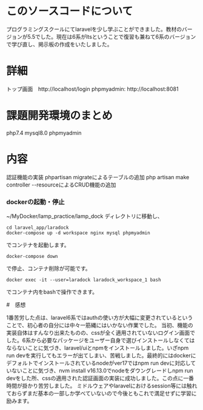 # このソースコードについて

プログラミングスクールにてlaravelを少し学ぶことができました。教材のバージョンが5.5でした。現在は6系がltsということで復習も兼ねて6系のバージョンで学び直し、掲示板の作成をいたしました。

# 詳細

トップ画面　http://localhost/login
phpmyadmin: http://localhost:8081

# 課題開発環境のまとめ

php7.4
mysql8.0
phpmyadmin

# 内容

認証機能の実装
phpartisan migrateによるテーブルの追加
php artisan make controller --resourceによるCRUD機能の追加

### dockerの起動・停止

~/MyDocker/lamp_practice/lamp_dock ディレクトリに移動し、

``` 
cd laravel_app/laradock
docker-compose up -d workspace nginx mysql phpmyadmin
```
でコンテナを起動します。

```
docker-compose down
```
で停止、コンテナ削除が可能です。


```
docker exec -it --user=laradock laradock_workspace_1 bash
```
でコンテナ内をbashで操作できます。


#　感想

1番苦労した点は、laravel6系ではauthの使い方が大幅に変更されているということで、初心者の自分には中々一筋縄にはいかない作業でした。
当初、機能の実装自体はすんなり出来たものの、cssが全く適用されていないログイン画面でした。6系から必要なパッケージをユーザー自身で選びインストールしなくてはならないことに気づき、laravel/uiとnpmをインストールしました。いざnpm run devを実行してもエラーが出てしまい、苦戦しました。最終的にはdockerにデフォルトでインストールされているnodeがver17ではnpm run devに対応していないことに気づき、nvm install v16.13.0でnodeをダウングレードしnpm run devをした所、cssの適用された認証画面の実装に成功しました。この点に一番時間が掛かり苦労しました。
ミドルウェアやlaravelにおけるsession等には触れておらずまだ基本の一部しか学べていないので今後ともこれで満足せずに学習に励みます。